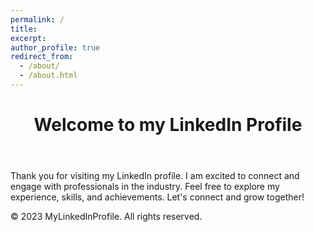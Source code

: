 ```yaml
---
permalink: /
title: 
excerpt: 
author_profile: true
redirect_from: 
  - /about/
  - /about.html
---
```


<!DOCTYPE html>
<html>
<head>
  <title>My LinkedIn Profile</title>
</head>
<body>
  <header>
    <h1>Welcome to my LinkedIn Profile</h1>
  </header>
  <section>
    <article>
      <p>Thank you for visiting my LinkedIn profile. I am excited to connect and engage with professionals in the industry. Feel free to explore my experience, skills, and achievements. Let's connect and grow together!</p>
    </article>
  </section>
  <footer>
    <p>© 2023 MyLinkedInProfile. All rights reserved.</p>
  </footer>
</body>
</html>

